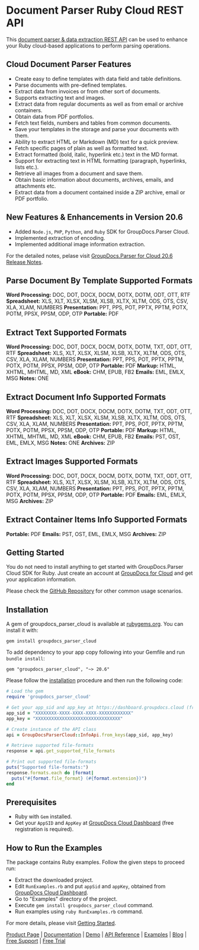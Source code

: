 # Document Parser Ruby Cloud REST API

This [document parser & data extraction REST API](https://products.groupdocs.cloud/parser/ruby) can be used to enhance your Ruby cloud-based applications to perform parsing operations.

## Cloud Document Parser Features

- Create easy to define templates with data field and table definitions.
- Parse documents with pre-defined templates.
- Extract data from invoices or from other sort of documents.
- Supports extracting text and images.
- Extract data from regular documents as well as from email or archive containers.
- Obtain data from PDF portfolios.
- Fetch text fields, numbers and tables from common documents.
- Save your templates in the storage and parse your documents with them.
- Ability to extract HTML or Markdown (MD) text for a quick preview.
- Fetch specific pages of plain as well as formatted text.
- Extract formatted (bold, italic, hyperlink etc.) text in the MD format.
- Support for extracting text in HTML formatting (paragraph, hyperlinks, lists etc.).
- Retrieve all images from a document and save them.
- Obtain basic information about documents, archives, emails, and attachments etc.
- Extract data from a document contained inside a ZIP archive, email or PDF portfolio.

## New Features & Enhancements in Version 20.6

- Added `Node.js`, `PHP`, `Python`, and `Ruby` SDK for GroupDocs.Parser Cloud.
- Implemented extraction of encoding.
- Implemented additional image information extraction.

For the detailed notes, pelase visit [GroupDocs.Parser for Cloud 20.6 Release Notes](https://wiki.groupdocs.cloud/parsercloud/release-notes/release-notes-2020/groupdocs-parser-for-cloud-20-6-release-notes).

## Parse Document By Template Supported Formats

**Word Processing:** DOC, DOT, DOCX, DOCM, DOTX, DOTM, ODT, OTT, RTF
**Spreadsheet:** XLS, XLT, XLSX, XLSM, XLSB, XLTX, XLTM, ODS, OTS, CSV, XLA, XLAM, NUMBERS
**Presentation:** PPT, PPS, POT, PPTX, PPTM, POTX, POTM, PPSX, PPSM, ODP, OTP
**Portable:** PDF

## Extract Text Supported Formats

**Word Processing:** DOC, DOT, DOCX, DOCM, DOTX, DOTM, TXT, ODT, OTT, RTF
**Spreadsheet:** XLS, XLT, XLSX, XLSM, XLSB, XLTX, XLTM, ODS, OTS, CSV, XLA, XLAM, NUMBERS
**Presentation:** PPT, PPS, POT, PPTX, PPTM, POTX, POTM, PPSX, PPSM, ODP, OTP
**Portable:** PDF
**Markup:** HTML, XHTML, MHTML, MD, XML
**eBook:** CHM, EPUB, FB2
**Emails:** EML, EMLX, MSG
**Notes:** ONE

## Extract Document Info Supported Formats

**Word Processing:** DOC, DOT, DOCX, DOCM, DOTX, DOTM, TXT, ODT, OTT, RTF
**Spreadsheet:** XLS, XLT, XLSX, XLSM, XLSB, XLTX, XLTM, ODS, OTS, CSV, XLA, XLAM, NUMBERS
**Presentation:** PPT, PPS, POT, PPTX, PPTM, POTX, POTM, PPSX, PPSM, ODP, OTP
**Portable:** PDF
**Markup:** HTML, XHTML, MHTML, MD, XML
**eBook:** CHM, EPUB, FB2
**Emails:** PST, OST, EML, EMLX, MSG
**Notes:** ONE
**Archives:** ZIP

## Extract Images Supported Formats

**Word Processing:** DOC, DOT, DOCX, DOCM, DOTX, DOTM, TXT, ODT, OTT, RTF
**Spreadsheet:** XLS, XLT, XLSX, XLSM, XLSB, XLTX, XLTM, ODS, OTS, CSV, XLA, XLAM, NUMBERS
**Presentation:** PPT, PPS, POT, PPTX, PPTM, POTX, POTM, PPSX, PPSM, ODP, OTP
**Portable:** PDF
**Emails:** EML, EMLX, MSG
**Archives:** ZIP

## Extract Container Items Info Supported Formats

**Portable:** PDF
**Emails:** PST, OST, EML, EMLX, MSG
**Archives:** ZIP

## Getting Started

You do not need to install anything to get started with GroupDocs.Parser Cloud SDK for Ruby. Just create an account at [GroupDocs for Cloud](https://dashboard.groupdocs.cloud/#/apps) and get your application information.

Please check the [GitHub Repository](https://github.com/groupdocs-parser-cloud/groupdocs-parser-cloud-ruby-samples) for other common usage scenarios.

## Installation

A gem of groupdocs_parser_cloud is available at [rubygems.org](https://rubygems.org). You can install it with:

```shell
gem install groupdocs_parser_cloud
```

To add dependency to your app copy following into your Gemfile and run `bundle install`:

```shell
gem "groupdocs_parser_cloud", "~> 20.6"
```

Please follow the [installation](#installation) procedure and then run the following code:

```ruby
# Load the gem
require 'groupdocs_parser_cloud'

# Get your app_sid and app_key at https://dashboard.groupdocs.cloud (free registration is required).
app_sid = "XXXXXXXX-XXXX-XXXX-XXXX-XXXXXXXXXXXX"
app_key = "XXXXXXXXXXXXXXXXXXXXXXXXXXXXXXXX"

# Create instance of the API class
api = GroupDocsParserCloud::InfoApi.from_keys(app_sid, app_key)

# Retrieve supported file-formats
response = api.get_supported_file_formats

# Print out supported file-formats
puts("Supported file-formats:")
response.formats.each do |format|
  puts("#{format.file_format} (#{format.extension})")
end
```

## Prerequisites

- Ruby with `Gem` installed.
- Get your `AppSID` and `AppKey` at [GroupDocs Cloud Dashboard](https://dashboard.groupdocs.cloud) (free registration is required).

## How to Run the Examples

The package contains Ruby examples. Follow the given steps to proceed run:

- Extract the downloaded project.
- Edit `RunExamples.rb` and put `appSid` and `appKey`, obtained from [GroupDocs Cloud Dashboard](https://dashboard.groupdocs.cloud).
- Go to "Examples" directory of the project.
- Execute `gem install groupdocs_parser_cloud` command.
- Run examples using `ruby RunExamples.rb` command.

For more details, please visit [Getting Started](https://docs.groupdocs.cloud/display/parsercloud/Getting+Started).

[Product Page](https://products.groupdocs.cloud/parser/ruby) | [Documentation](https://wiki.groupdocs.cloud/parsercloud/) | [Demo](https://products.groupdocs.app/parser/family) | [API Reference](https://apireference.groupdocs.cloud/parser/) | [Examples](https://github.com/groupdocs-parser-cloud/groupdocs-parser-cloud-ruby-samples) | [Blog](https://blog.groupdocs.cloud/category/parser/) | [Free Support](https://forum.groupdocs.cloud/c/parser) | [Free Trial](https://dashboard.groupdocs.cloud/#/apps)
